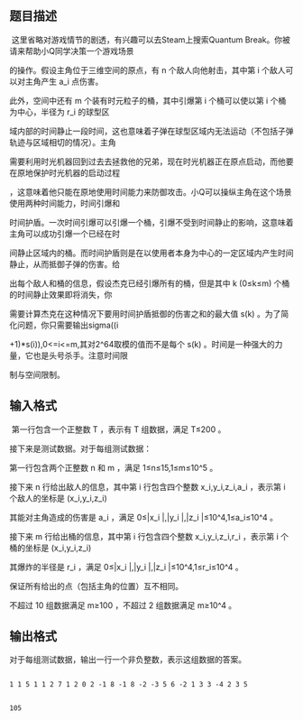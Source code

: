 ## 题目描述

<p> 这里省略对游戏情节的剧透，有兴趣可以去Steam上搜索Quantum Break。你被请来帮助小Q同学决策一个游戏场景</p>
<div>
 的操作。假设主角位于三维空间的原点，有 n 个敌人向他射击，其中第 i 个敌人可以对主角产生 a_i 点伤害。
</div>
<div>
 此外，空间中还有 m 个装有时元粒子的桶，其中引爆第 i 个桶可以使以第 i 个桶为中心，半径为 r_i 的球型区
</div>
<div>
 域内部的时间静止一段时间，这也意味着子弹在球型区域内无法运动（不包括子弹轨迹与区域相切的情况）。主角
</div>
<div>
 需要利用时光机器回到过去去拯救他的兄弟，现在时光机器正在原点启动，而他要在原地保护时光机器的启动过程
</div>
<div>
 ，这意味着他只能在原地使用时间能力来防御攻击。小Q可以操纵主角在这个场景使用两种时间能力，时间引爆和
</div>
<div>
 时间护盾。一次时间引爆可以引爆一个桶，引爆不受到时间静止的影响，这意味着主角可以成功引爆一个已经在时
</div>
<div>
 间静止区域内的桶。而时间护盾则是在以使用者本身为中心的一定区域内产生时间静止，从而抵御子弹的伤害。给
</div>
<div>
 出每个敌人和桶的信息，假设杰克已经引爆所有的桶，但是其中 k (0≤k≤m) 个桶的时间静止效果即将消失，你
</div>
<div>
 需要计算杰克在这种情况下要用时间护盾抵御的伤害之和的最大值 s(k) 。为了简化问题，你只需要输出sigma((i
</div>
<div>
 +1)*s(i)),0<=i<=m,其对2^64取模的值而不是每个 s(k) 。时间是一种强大的力量，它也是头号杀手。注意时间限
</div>
<div>
 制与空间限制。
</div>
<div></div>

## 输入格式

<p> 第一行包含一个正整数 T ，表示有 T 组数据，满足 T≤200 。</p>
<div>
 接下来是测试数据。对于每组测试数据：
</div>
<div>
 第一行包含两个正整数 n 和 m ，满足 1≤n≤15,1≤m≤10^5 。
</div>
<div>
 接下来 n 行给出敌人的信息，其中第 i 行包含四个整数 x_i,y_i,z_i,a_i ，表示第 i 个敌人的坐标是 (x_i,y_i,z_i)
</div>
<div>
 其能对主角造成的伤害是 a_i ，满足 0≤|x_i |,|y_i |,|z_i |≤10^4,1≤a_i≤10^4 。
</div>
<div>
 接下来 m 行给出桶的信息，其中第 i 行包含四个整数 x_i,y_i,z_i,r_i ，表示第 i 个桶的坐标是 (x_i,y_i,z_i) 
</div>
<div>
 其爆炸的半径是 r_i ，满足 0≤|x_i |,|y_i |,|z_i |≤10^4,1≤r_i≤10^4 。
</div>
<div>
 保证所有给出的点（包括主角的位置）互不相同。
</div>
<div>
 不超过 10 组数据满足 m≥100 ，不超过 2 组数据满足 m≥10^4 。
</div>

## 输出格式

<p>对于每组测试数据，输出一行一个非负整数，表示这组数据的答案。</p>

```input1
1 1 5 1 1 2 7 1 2 0 2 -1 8 -1 8 -2 -3 5 6 -2 1 3 3 -4 2 3 5
```
```output1
105
```
